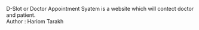 D-Slot or Doctor Appointment Syatem is a website which will contect doctor and patient.
<br>
Author : Hariom Tarakh
